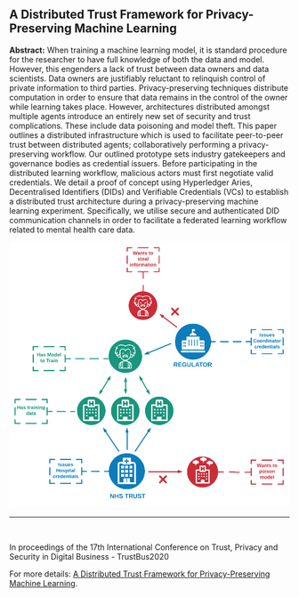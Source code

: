 ## A Distributed Trust Framework for Privacy-Preserving Machine Learning

**Abstract:** When training a machine learning model, it is standard procedure for the researcher to have full knowledge of both the data and model. However, this engenders a lack of trust between data owners and data scientists. Data owners are justifiably reluctant to relinquish control of private information to third parties. Privacy-preserving techniques distribute computation in order to ensure that data remains in the control of the owner while learning takes place. However, architectures distributed amongst multiple agents introduce an entirely new set of security and trust complications. These include data poisoning and model theft. This paper outlines a distributed infrastructure which is used to facilitate peer-to-peer trust between distributed agents; collaboratively performing a privacy-preserving workflow. Our outlined prototype sets industry gatekeepers and governance bodies as credential issuers. Before participating in the distributed learning workflow, malicious actors must first negotiate valid credentials. We detail a proof of concept using Hyperledger Aries, Decentralised Identifiers (DIDs) and Verifiable Credentials (VCs) to establish a distributed trust architecture during a privacy-preserving machine learning experiment. Specifically, we utilise secure and authenticated DID communication channels in order to facilitate a federated learning workflow related to mental health care data.


<picture>
    <source type="images/webp" srcset="/images/Distributed_PPML.webp" />
    <source type="images/png" srcset="/images/Distributed_PPML.png" />
    <img class="z-depth-1" src="/images/Distributed_PPML.png" alt="A Distributed Trust Framework for Privacy-Preserving Machine Learning">
</picture>

<br>

---

<br>

In proceedings of the 17th International Conference on Trust, Privacy and Security in Digital Business - TrustBus2020

For more details: [A Distributed Trust Framework for Privacy-Preserving Machine Learning](https://arxiv.org/abs/2006.02456).
